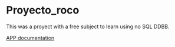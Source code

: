 # Proyecto_roco


This was a proyect with a free subject to learn using no SQL DDBB.

[APP documentation](./Manual%20Aplicación.pdf)



